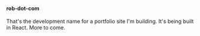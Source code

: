 #### rob-dot-com

That's the development name for a portfolio site I'm building.  It's being built in React.  More to come.